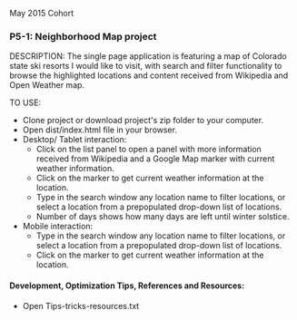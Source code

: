 May 2015 Cohort
### P5-1: Neighborhood Map project

DESCRIPTION:
The single page application is featuring a map of Colorado state ski resorts I would like to visit, with search and filter functionality to browse the highlighted locations and content received from Wikipedia and Open Weather map.

TO USE:
* Clone project or download project's zip folder to your computer.
* Open dist/index.html file in your browser.
* Desktop/ Tablet interaction:
	* Click on the list panel to open a panel with more information received from Wikipedia and a Google Map marker with current weather information.
	* Click on the marker to get current weather information at the location.
	* Type in the search window any location name to filter locations, or select a location from a prepopulated drop-down list of locations.
	* Number of days shows how many days are left until winter solstice.
* Mobile interaction:
	* Type in the search window any location name to filter locations, or select a location from a prepopulated drop-down list of locations.
	* Click on the marker to get current weather information at the location.

#### Development, Optimization Tips, References and Resources:
* Open Tips-tricks-resources.txt

